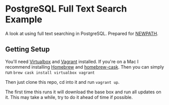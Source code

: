 # PostgreSQL Full Text Search Example

A look at using full text searching in PostgreSQL.  Prepared for
[NEWPATH](https://cse.osu.edu/current-students/newpath).

## Getting Setup

You'll need [Virtualbox](https://www.virtualbox.org/) and
[Vagrant](https://www.vagrantup.com/) installed. If you're on a Mac I recommend
installing [Homebrew](http://brew.sh/) and
[homebrew-cask](https://github.com/caskroom/homebrew-cask).  Then you can
simply run `brew cask install virtualbox vagrant`  

Then just clone this repo, cd into it and run `vagrant up`.

The first time this runs it will download the base box and run all updates on
it.  This may take a while, try to do it ahead of time if possible.
